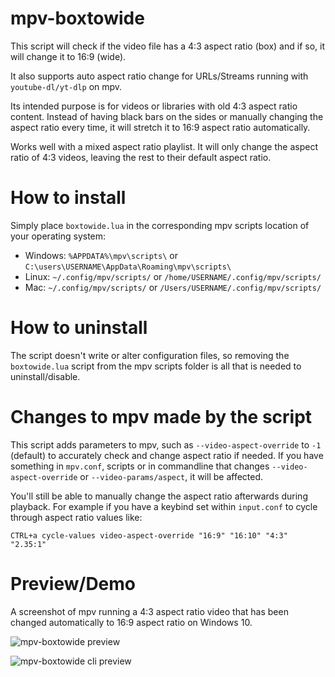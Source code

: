# mpv-boxtowide
This script will check if the video file has a 4:3 aspect ratio (box) and if so, it will change it to 16:9 (wide).

It also supports auto aspect ratio change for URLs/Streams running with `youtube-dl/yt-dlp` on mpv.

Its intended purpose is for videos or libraries with old 4:3 aspect ratio content. Instead of having black bars on the sides or manually changing the aspect ratio every time, it will stretch it to 16:9 aspect ratio automatically.

Works well with a mixed aspect ratio playlist. It will only change the aspect ratio of 4:3 videos, leaving the rest to their default aspect ratio.

# How to install
Simply place `boxtowide.lua` in the corresponding mpv scripts location of your operating system:

- Windows: `%APPDATA%\mpv\scripts\` or `C:\users\USERNAME\AppData\Roaming\mpv\scripts\`
- Linux: `~/.config/mpv/scripts/` or `/home/USERNAME/.config/mpv/scripts/`
- Mac: `~/.config/mpv/scripts/` or `/Users/USERNAME/.config/mpv/scripts/`

# How to uninstall
The script doesn't write or alter configuration files, so removing the `boxtowide.lua` script from the mpv scripts folder is all that is needed to uninstall/disable.

# Changes to mpv made by the script
This script adds parameters to mpv, such as `--video-aspect-override` to `-1` (default) to accurately check and change aspect ratio if needed. If you have something in `mpv.conf`, scripts or in commandline that changes `--video-aspect-override` or `--video-params/aspect`, it will be affected.

You'll still be able to manually change the aspect ratio afterwards during playback. For example if you have a keybind set within `input.conf` to cycle through aspect ratio values like:

`CTRL+a cycle-values video-aspect-override "16:9" "16:10" "4:3" "2.35:1"`

# Preview/Demo
A screenshot of mpv running a 4:3 aspect ratio video that has been changed automatically to 16:9 aspect ratio on Windows 10.

![mpv-boxtowide preview](https://i.postimg.cc/ncXdMVCV/mpv-boxtowide-demo.png)

![mpv-boxtowide cli preview](https://i.postimg.cc/VNfnr4D9/mpv-boxtowide-demo-cli.png)
